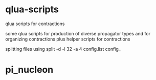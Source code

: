 # qlua-scripts
qlua scripts for contractions

some qlua scripts for production of diverse propagator types and for organizing contractions plus helper scripts for contractions

splitting files using 
split -d -l 32 -a 4 config.list config_
# pi_nucleon
